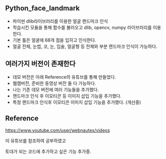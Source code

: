 ## Python_face_landmark
- 파이썬 dlib라이브러리를 이용한 얼굴 랜드마크 인식
- 학습시킨 모듈을 통해 함수를 불러오고 dlib, opencv, numpy 라이브러리를 이용한다.
- 기본 틀은 얼굴에 68개 점을 입히고 인식한다. 
- 얼굴 전체, 눈썹, 코, 눈, 입술, 얼굴형 등 전체와 부분 랜드마크 인식이 가능하다.

## 여러가지 버전이 존재한다
- 데모 버전은 아래 Reference의 유튜브를 통해 만들었다.
- 웹캠버전, 준비한 동영상 버전 둘 다 가능하다.
- 나는 기존 데모 버전에 여러 기능들을 추가했다.
- 랜드마크 인식 후 이모티콘 등 이미지 삽입 기능을 추가했다.
- 특정 랜드마크 인식후 이모티콘 이미지 삽입 기능을 추가했다. (개선중)

## Reference
https://www.youtube.com/user/webnautes/videos

이 유튜브를 참조하여 공부하였고 

토대가 되는 코드에 추가하고 싶은 기능 추가중.
